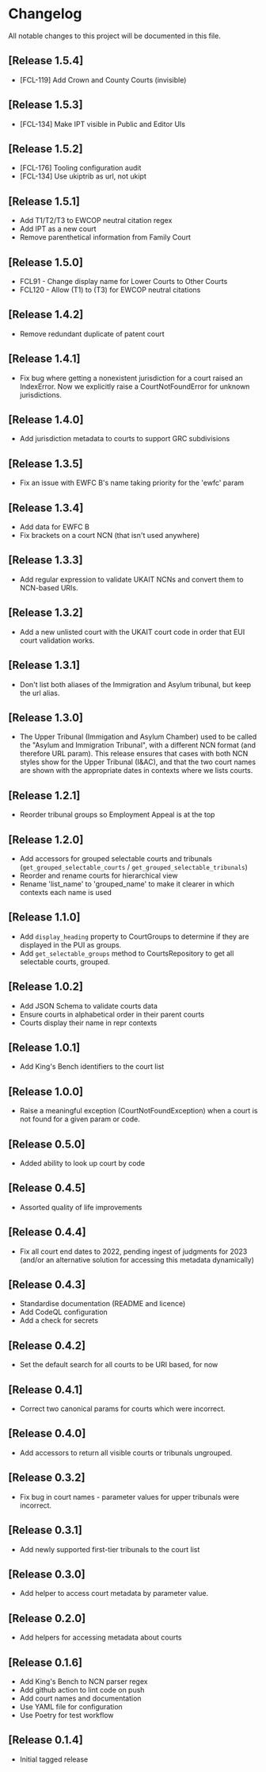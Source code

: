 # Changelog

All notable changes to this project will be documented in this file.

## [Release 1.5.4]

- [FCL-119] Add Crown and County Courts (invisible)

## [Release 1.5.3]

- [FCL-134] Make IPT visible in Public and Editor UIs

## [Release 1.5.2]

- [FCL-176] Tooling configuration audit
- [FCL-134] Use ukiptrib as url, not ukipt

## [Release 1.5.1]

- Add T1/T2/T3 to EWCOP neutral citation regex
- Add IPT as a new court
- Remove parenthetical information from Family Court

## [Release 1.5.0]

- FCL91 - Change display name for Lower Courts to Other Courts
- FCL120 - Allow (T1) to (T3) for EWCOP neutral citations

## [Release 1.4.2]

- Remove redundant duplicate of patent court

## [Release 1.4.1]

- Fix bug where getting a nonexistent jurisdiction for a court raised an IndexError. Now we explicitly raise a CourtNotFoundError for unknown jurisdictions.

## [Release 1.4.0]

- Add jurisdiction metadata to courts to support GRC subdivisions

## [Release 1.3.5]

- Fix an issue with EWFC B's name taking priority for the 'ewfc' param

## [Release 1.3.4]

- Add data for EWFC B
- Fix brackets on a court NCN (that isn't used anywhere)

## [Release 1.3.3]

- Add regular expression to validate UKAIT NCNs and convert them to NCN-based URIs.

## [Release 1.3.2]

- Add a new unlisted court with the UKAIT court code in order that EUI court validation works.

## [Release 1.3.1]

- Don't list both aliases of the Immigration and Asylum tribunal, but keep the url alias.

## [Release 1.3.0]

- The Upper Tribunal (Immigation and Asylum Chamber) used to be called the "Asylum and Immigration Tribunal", with a different NCN format (and therefore URL param). This release ensures that cases with both NCN styles show for the Upper Tribunal (I&AC), and that the two court names are shown with the appropriate dates in contexts where we lists courts.

## [Release 1.2.1]

- Reorder tribunal groups so Employment Appeal is at the top

## [Release 1.2.0]

- Add accessors for grouped selectable courts and tribunals (`get_grouped_selectable_courts` / `get_grouped_selectable_tribunals`)
- Reorder and rename courts for hierarchical view
- Rename 'list_name' to 'grouped_name' to make it clearer in which contexts each name is used

## [Release 1.1.0]

- Add `display_heading` property to CourtGroups to determine if they are displayed in the PUI as groups.
- Add `get_selectable_groups` method to CourtsRepository to get all selectable courts, grouped.

## [Release 1.0.2]

- Add JSON Schema to validate courts data
- Ensure courts in alphabetical order in their parent courts
- Courts display their name in repr contexts

## [Release 1.0.1]

- Add King's Bench identifiers to the court list

## [Release 1.0.0]

- Raise a meaningful exception (CourtNotFoundException) when a court is not
  found for a given param or code.

## [Release 0.5.0]

- Added ability to look up court by code

## [Release 0.4.5]

- Assorted quality of life improvements

## [Release 0.4.4]

- Fix all court end dates to 2022, pending ingest of judgments for 2023
  (and/or an alternative solution for accessing this metadata dynamically)

## [Release 0.4.3]

- Standardise documentation (README and licence)
- Add CodeQL configuration
- Add a check for secrets

## [Release 0.4.2]

- Set the default search for all courts to be URI based, for now

## [Release 0.4.1]

- Correct two canonical params for courts which were incorrect.

## [Release 0.4.0]

- Add accessors to return all visible courts or tribunals ungrouped.

## [Release 0.3.2]

- Fix bug in court names - parameter values for upper tribunals were incorrect.

## [Release 0.3.1]

- Add newly supported first-tier tribunals to the court list

## [Release 0.3.0]

- Add helper to access court metadata by parameter value.

## [Release 0.2.0]

- Add helpers for accessing metadata about courts

## [Release 0.1.6]

- Add King's Bench to NCN parser regex
- Add github action to lint code on push
- Add court names and documentation
- Use YAML file for configuration
- Use Poetry for test workflow

## [Release 0.1.4]

- Initial tagged release
